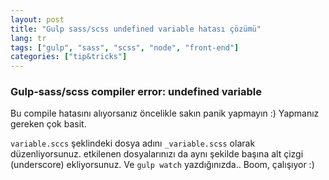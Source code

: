 ```yaml
---
layout: post
title: "Gulp sass/scss undefined variable hatası çözümü"
lang: tr
tags: ["gulp", "sass", "scss", "node", "front-end"]
categories: ["tip&tricks"]
---
```


<h3>Gulp-sass/scss compiler error: undefined variable</h3>

Bu compile hatasını alıyorsanız öncelikle sakın panik yapmayın :) Yapmanız gereken çok basit. 

`variable.sccs` şeklindeki dosya adını `_variable.scss` olarak düzenliyorsunuz. etkilenen dosyalarınızı da aynı şekilde başına alt çizgi (underscore) ekliyorsunuz. Ve `gulp watch` yazdığınızda.. Boom, çalışıyor :)